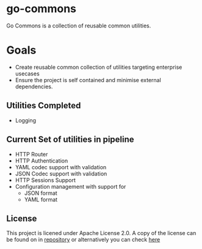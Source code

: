# go-commons

Go Commons is a collection of reusable common utilities.

# Goals

* Create reusable common collection of utilities targeting enterprise usecases
* Ensure the project is self contained and minimise external dependencies.

## Utilities Completed
* Logging 


## Current Set of utilities in pipeline

* HTTP Router
* HTTP Authentication
* YAML codec support with validation
* JSON Codec support with validation
* HTTP Sessions Support
* Configuration management with support for
    * JSON format
    * YAML format


## License
This project is licened under Apache License 2.0. A copy of the license can be found on in  [repository](../master/LICENSE) or alternatively you can check [here](https://www.apache.org/licenses/LICENSE-2.0)
